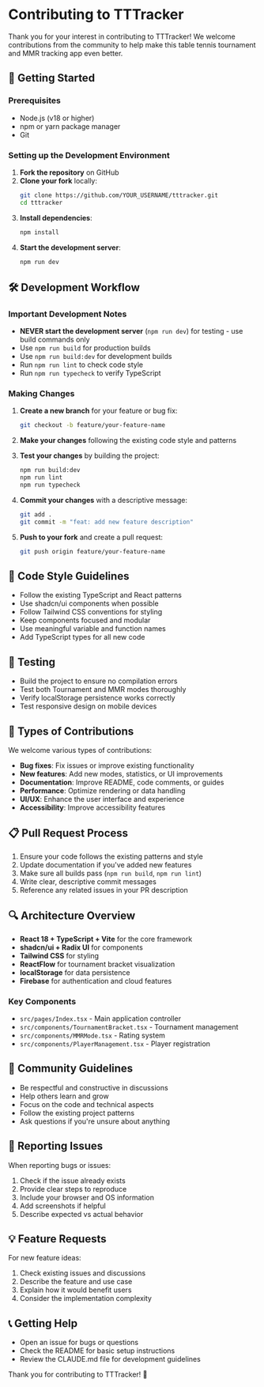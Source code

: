 # Contributing to TTTracker

Thank you for your interest in contributing to TTTracker! We welcome contributions from the community to help make this table tennis tournament and MMR tracking app even better.

## 🚀 Getting Started

### Prerequisites
- Node.js (v18 or higher)
- npm or yarn package manager
- Git

### Setting up the Development Environment

1. **Fork the repository** on GitHub
2. **Clone your fork** locally:
   ```bash
   git clone https://github.com/YOUR_USERNAME/tttracker.git
   cd tttracker
   ```
3. **Install dependencies**:
   ```bash
   npm install
   ```
4. **Start the development server**:
   ```bash
   npm run dev
   ```

## 🛠️ Development Workflow

### Important Development Notes
- **NEVER start the development server** (`npm run dev`) for testing - use build commands only
- Use `npm run build` for production builds
- Use `npm run build:dev` for development builds
- Run `npm run lint` to check code style
- Run `npm run typecheck` to verify TypeScript

### Making Changes

1. **Create a new branch** for your feature or bug fix:
   ```bash
   git checkout -b feature/your-feature-name
   ```

2. **Make your changes** following the existing code style and patterns

3. **Test your changes** by building the project:
   ```bash
   npm run build:dev
   npm run lint
   npm run typecheck
   ```

4. **Commit your changes** with a descriptive message:
   ```bash
   git add .
   git commit -m "feat: add new feature description"
   ```

5. **Push to your fork** and create a pull request:
   ```bash
   git push origin feature/your-feature-name
   ```

## 📝 Code Style Guidelines

- Follow the existing TypeScript and React patterns
- Use shadcn/ui components when possible
- Follow Tailwind CSS conventions for styling
- Keep components focused and modular
- Use meaningful variable and function names
- Add TypeScript types for all new code

## 🧪 Testing

- Build the project to ensure no compilation errors
- Test both Tournament and MMR modes thoroughly
- Verify localStorage persistence works correctly
- Test responsive design on mobile devices

## 🎯 Types of Contributions

We welcome various types of contributions:

- **Bug fixes**: Fix issues or improve existing functionality
- **New features**: Add new modes, statistics, or UI improvements
- **Documentation**: Improve README, code comments, or guides
- **Performance**: Optimize rendering or data handling
- **UI/UX**: Enhance the user interface and experience
- **Accessibility**: Improve accessibility features

## 📋 Pull Request Process

1. Ensure your code follows the existing patterns and style
2. Update documentation if you've added new features
3. Make sure all builds pass (`npm run build`, `npm run lint`)
4. Write clear, descriptive commit messages
5. Reference any related issues in your PR description

## 🔍 Architecture Overview

- **React 18 + TypeScript + Vite** for the core framework
- **shadcn/ui + Radix UI** for components
- **Tailwind CSS** for styling
- **ReactFlow** for tournament bracket visualization
- **localStorage** for data persistence
- **Firebase** for authentication and cloud features

### Key Components
- `src/pages/Index.tsx` - Main application controller
- `src/components/TournamentBracket.tsx` - Tournament management
- `src/components/MMRMode.tsx` - Rating system
- `src/components/PlayerManagement.tsx` - Player registration

## 🤝 Community Guidelines

- Be respectful and constructive in discussions
- Help others learn and grow
- Focus on the code and technical aspects
- Follow the existing project patterns
- Ask questions if you're unsure about anything

## 🐛 Reporting Issues

When reporting bugs or issues:

1. Check if the issue already exists
2. Provide clear steps to reproduce
3. Include your browser and OS information
4. Add screenshots if helpful
5. Describe expected vs actual behavior

## 💡 Feature Requests

For new feature ideas:

1. Check existing issues and discussions
2. Describe the feature and use case
3. Explain how it would benefit users
4. Consider the implementation complexity

## 📞 Getting Help

- Open an issue for bugs or questions
- Check the README for basic setup instructions
- Review the CLAUDE.md file for development guidelines

Thank you for contributing to TTTracker! 🏓